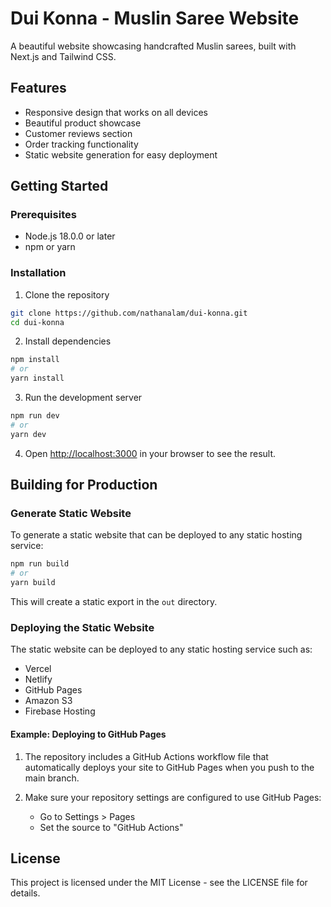 # Dui Konna - Muslin Saree Website

A beautiful website showcasing handcrafted Muslin sarees, built with Next.js and Tailwind CSS.

## Features

- Responsive design that works on all devices
- Beautiful product showcase
- Customer reviews section
- Order tracking functionality
- Static website generation for easy deployment

## Getting Started

### Prerequisites

- Node.js 18.0.0 or later
- npm or yarn

### Installation

1. Clone the repository
```bash
git clone https://github.com/nathanalam/dui-konna.git
cd dui-konna
```

2. Install dependencies
```bash
npm install
# or
yarn install
```

3. Run the development server
```bash
npm run dev
# or
yarn dev
```

4. Open [http://localhost:3000](http://localhost:3000) in your browser to see the result.

## Building for Production

### Generate Static Website

To generate a static website that can be deployed to any static hosting service:

```bash
npm run build
# or
yarn build
```

This will create a static export in the `out` directory.

### Deploying the Static Website

The static website can be deployed to any static hosting service such as:

- Vercel
- Netlify
- GitHub Pages
- Amazon S3
- Firebase Hosting

#### Example: Deploying to GitHub Pages

1. The repository includes a GitHub Actions workflow file that automatically deploys your site to GitHub Pages when you push to the main branch.

2. Make sure your repository settings are configured to use GitHub Pages:
   - Go to Settings > Pages
   - Set the source to "GitHub Actions"

## License

This project is licensed under the MIT License - see the LICENSE file for details.
